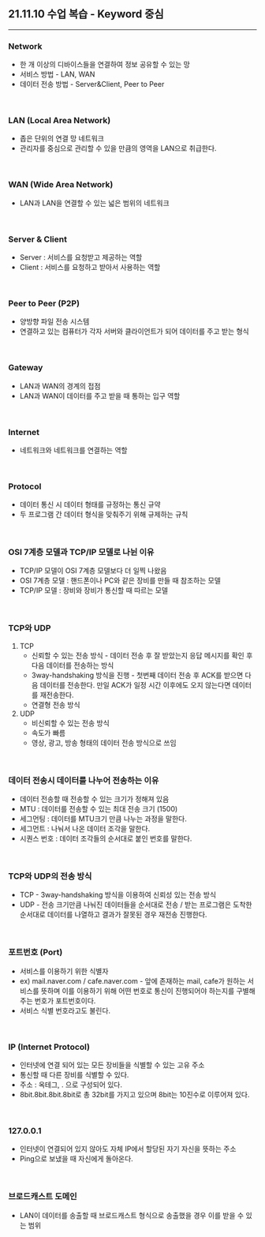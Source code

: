 ## 21.11.10 수업 복습 - Keyword 중심
---

### Network
+ 한 개 이상의 디바이스들을 연결하여 정보 공유할 수 있는 망
+ 서비스 방법 - LAN, WAN
+ 데이터 전송 방법 - Server&Client, Peer to Peer

<br>

### LAN (Local Area Network)
+ 좁은 단위의 연결 망 네트워크
+ 관리자를 중심으로 관리할 수 있을 만큼의 영역을 LAN으로 취급한다.

<br>

### WAN (Wide Area Network)
+ LAN과 LAN을 연결할 수 있는 넓은 범위의 네트워크

<br>

### Server & Client
+ Server : 서비스를 요청받고 제공하는 역할
+ Client : 서비스를 요청하고 받아서 사용하는 역할

<br>

### Peer to Peer (P2P)
+ 양방향 파일 전송 시스템
+ 연결하고 있는 컴퓨터가 각자 서버와 클라이언트가 되어 데이터를 주고 받는 형식

<br>

### Gateway
+ LAN과 WAN의 경계의 접점
+ LAN과 WAN이 데이터를 주고 받을 때 통하는 입구 역할

<br>

### Internet
+ 네트워크와 네트워크를 연결하는 역할

<br>

### Protocol
+ 데이터 통신 시 데이터 형태를 규정하는 통신 규약
+ 두 프로그램 간 데이터 형식을 맞춰주기 위해 규제하는 규칙


<br>

### OSI 7계층 모델과 TCP/IP 모델로 나뉜 이유
+ TCP/IP 모델이 OSI 7계층 모델보다 더 일찍 나왔음
+ OSI 7계층 모델 : 핸드폰이나 PC와 같은 장비를 만들 때 참조하는 모델
+ TCP/IP 모델 : 장비와 장비가 통신할 때 따르는 모델

<br>

### TCP와 UDP
1. TCP
   + 신뢰할 수 있는 전송 방식 - 데이터 전송 후 잘 받았는지 응답 메시지를 확인 후 다음 데이터를 전송하는 방식
   + 3way-handshaking 방식을 진행 - 첫번째 데이터 전송 후 ACK를 받으면 다음 데이터를 전송한다. 만일 ACK가 일정 시간 이후에도 오지 않는다면 데이터를 재전송한다.
   + 연결형 전송 방식
2. UDP
   + 비신뢰할 수 있는 전송 방식
   + 속도가 빠름
   + 영상, 광고, 방송 형태의 데이터 전송 방식으로 쓰임

<br>

### 데이터 전송시 데이터를 나누어 전송하는 이유
+ 데이터 전송할 때 전송할 수 있는 크기가 정해져 있음
+ MTU : 데이터를 전송할 수 있는 최대 전송 크기 (1500)
+ 세그먼팅 : 데이터를 MTU크기 만큼 나누는 과정을 말한다.
+ 세그먼트 : 나눠서 나온 데이터 조각을 말한다.
+ 시퀀스 번호 : 데이터 조각들의 순서대로 붙인 번호를 말한다.

<br>

### TCP와 UDP의 전송 방식
+ TCP - 3way-handshaking 방식을 이용하여 신뢰성 있는 전송 방식
+ UDP - 전송 크기만큼 나눠진 데이터들을 순서대로 전송 / 받는 프로그램은 도착한 순서대로 데이터를 나열하고 결과가 잘못된 경우 재전송 진행한다.

<br>

### 포트번호 (Port)
+ 서비스를 이용하기 위한 식별자
+ ex) mail.naver.com / cafe.naver.com - 앞에 존재하는 mail, cafe가 원하는 서비스를 뜻하며 이를 이용하기 위해 어떤 번호로 통신이 진행되어야 하는지를 구별해주는 번호가 포트번호이다.
+ 서비스 식별 번호라고도 불린다.

<br>

### IP (Internet Protocol)
+ 인터넷에 연결 되어 있는 모든 장비들을 식별할 수 있는 고유 주소
+ 통신할 때 다른 장비를 식별할 수 있다.
+ 주소 : 옥테그, . 으로 구성되어 있다.
+ 8bit.8bit.8bit.8bit로 총 32bit를 가지고 있으며 8bit는 10진수로 이루어져 있다.

<br>

### 127.0.0.1
+ 인터넷이 연결되어 있지 않아도 자체 IP에서 할당된 자기 자신을 뜻하는 주소
+ Ping으로 보냈을 때 자신에게 돌아온다.

<br>

### 브로드캐스트 도메인
+ LAN이 데이터를 송출할 때 브로드캐스트 형식으로 송출했을 경우 이를 받을 수 있는 범위
